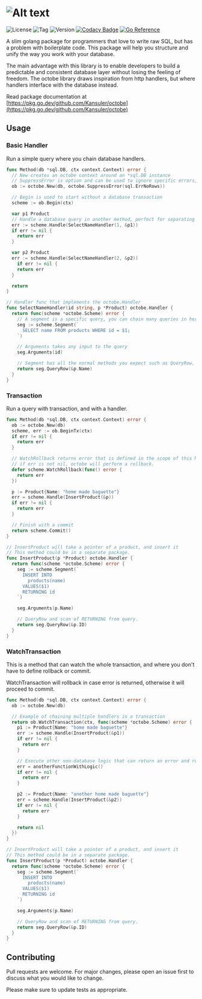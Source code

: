 # ![Alt text](https://raw.github.com/Kansuler/octobe/master/doc/octobe_logo.svg)

![License](https://img.shields.io/github/license/Kansuler/octobe) ![Tag](https://img.shields.io/github/v/tag/Kansuler/octobe) ![Version](https://img.shields.io/github/go-mod/go-version/Kansuler/octobe) [![Codacy Badge](https://app.codacy.com/project/badge/Grade/492e6729782b471788994a72f2359f39)](https://www.codacy.com/gh/Kansuler/octobe/dashboard?utm_source=github.com&utm_medium=referral&utm_content=Kansuler/octobe&utm_campaign=Badge_Grade) [![Go Reference](https://pkg.go.dev/badge/github.com/Kansuler/octobe.svg)](https://pkg.go.dev/github.com/Kansuler/octobe)

A slim golang package for programmers that love to write raw SQL, but has a problem with boilerplate code. This package will help you structure and unify the way you work with your database.

The main advantage with this library is to enable developers to build a predictable and consistent database layer without losing the feeling of freedom. The octobe library draws inspiration from http handlers, but where handlers interface with the database instead.

Read package documentation at
[https://pkg.go.dev/github.com/Kansuler/octobe](https://pkg.go.dev/github.com/Kansuler/octobe)

## Usage

### Basic Handler

Run a simple query where you chain database handlers.

```go
func Method(db *sql.DB, ctx context.Context) error {
  // New creates an octobe context around an *sql.DB instance
  // SuppressError is option and can be used to ignore specific errors, like sql.ErrNoRows"
  ob := octobe.New(db, octobe.SuppressError(sql.ErrNoRows))

  // Begin is used to start without a database transaction
  scheme := ob.Begin(ctx)

  var p1 Product
  // Handle a database query in another method, perfect for separating out queries to a database package
  err := scheme.Handle(SelectNameHandler(1, &p1))
  if err != nil {
    return err
  }

  var p2 Product
  err := scheme.Handle(SelectNameHandler(2, &p2))
    if err != nil {
    return err
  }

  return
}

// Handler func that implements the octobe.Handler
func SelectNameHandler(id string, p *Product) octobe.Handler {
  return func(scheme *octobe.Scheme) error {
    // A segment is a specific query, you can chain many queries in here, or split chained logic into multiple handler funcs if you'd like.
    seg := scheme.Segment(`
      SELECT name FROM products WHERE id = $1;
    `)

    // Arguments takes any input to the query
    seg.Arguments(id)

    // Segment has all the normal methods you expect such as QueryRow, Query and Exec.
    return seg.QueryRow(&p.Name)
  }
}
```

### Transaction

Run a query with transaction, and with a handler.

```go
func Method(db *sql.DB, ctx context.Context) error {
  ob := octobe.New(db)
  scheme, err := ob.BeginTx(ctx)
  if err != nil {
    return err
  }

  // WatchRollback returns error that is defined in the scope of this Method.
  // if err is not nil, octobe will perform a rollback.
  defer scheme.WatchRollback(func() error {
    return err
  })

  p := Product{Name: "home made baguette"}
  err = scheme.Handle(InsertProduct(&p))
  if err != nil {
    return err
  }

  // Finish with a commit
  return scheme.Commit()
}

// InsertProduct will take a pointer of a product, and insert it
// This method could be in a separate package.
func InsertProduct(p *Product) octobe.Handler {
  return func(scheme *octobe.Scheme) error {
    seg := scheme.Segment(`
      INSERT INTO
        products(name)
      VALUES($1)
      RETURNING id
    `)

    seg.Arguments(p.Name)

    // QueryRow and scan of RETURNING from query.
    return seg.QueryRow(&p.ID)
  }
}
```

### WatchTransaction

This is a method that can watch the whole transaction, and where you don't have to define rollback or commit.

WatchTransaction will rollback in case error is returned, otherwise it will proceed to commit.

```go
func Method(db *sql.DB, ctx context.Context) error {
  ob := octobe.New(db)

  // Example of chaining multiple handlers in a transaction
  return ob.WatchTransaction(ctx, func(scheme *octobe.Scheme) error {
    p1 := Product{Name: "home made baguette"}
    err := scheme.Handle(InsertProduct(&p1))
    if err != nil {
      return err
    }

    // Execute other non-database logic that can return an error and rollback the transaction
    err = anotherFunctionWithLogic()
    if err != nil {
      return err
    }

    p2 := Product{Name: "another home made baguette"}
    err = scheme.Handle(InsertProduct(&p2))
    if err != nil {
      return err
    }

    return nil
  })
}

// InsertProduct will take a pointer of a product, and insert it
// This method could be in a separate package.
func InsertProduct(p *Product) octobe.Handler {
  return func(scheme *octobe.Scheme) error {
    seg := scheme.Segment(`
      INSERT INTO
        products(name)
      VALUES($1)
      RETURNING id
    `)

    seg.Arguments(p.Name)

    // QueryRow and scan of RETURNING from query.
    return seg.QueryRow(&p.ID)
  }
}
```

## Contributing

Pull requests are welcome. For major changes, please open an issue first to discuss what you would like to change.

Please make sure to update tests as appropriate.
